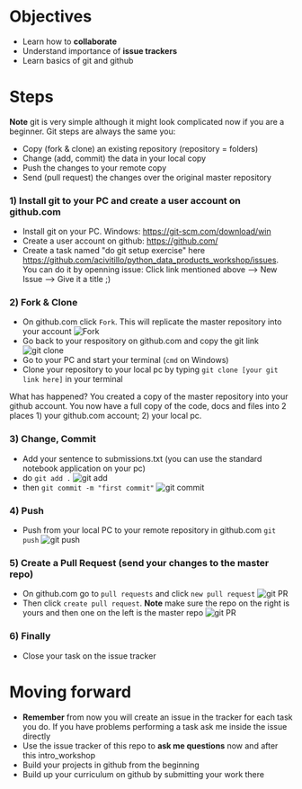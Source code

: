 # Objectives

* Learn how to **collaborate**
* Understand importance of **issue trackers**
* Learn basics of git and github

# Steps

**Note** git is very simple although it might look complicated now if you are a beginner. Git steps are always the same you:

* Copy (fork & clone) an existing repository (repository = folders)
* Change (add, commit) the data in your local copy
* Push the changes to your remote copy
* Send (pull request) the changes over the original master repository

### 1) Install git to your PC and create a user account on github.com
* Install git on your PC. Windows: https://git-scm.com/download/win
* Create a user account on github: https://github.com/
* Create a task  named "do git setup exercise" here https://github.com/acivitillo/python_data_products_workshop/issues. You can do it by openning issue: Click link mentioned above --> New Issue --> Give it a title ;)

### 2) Fork & Clone
* On github.com click `Fork`. This will replicate the master repository into your account
    ![Fork](../static/images/fork.png)
* Go back to your respository on github.com and copy the git link
    ![git clone](../static/images/git_clone.png)
* Go to your PC and start your terminal (`cmd` on Windows)
* Clone your repository to your local pc by typing `git clone [your git link here]` in your terminal

What has happened? You created a copy of the master repository into your github account. You now have a full copy of the code, docs and files into 2 places 1) your github.com account; 2) your local pc.

### 3) Change, Commit
* Add your sentence to submissions.txt (you can use the standard notebook application on your pc)
* do `git add .` 
    ![git add](../static/images/git_add.png)
* then `git commit -m "first commit"` 
    ![git commit](../static/images/git_commit.png)

### 4) Push
* Push from your local PC to your remote repository in github.com `git push`
    ![git push](../static/images/git_push.png)

### 5) Create a Pull Request (send your changes to the master repo)
* On github.com go to `pull requests` and click `new pull request`
    ![git PR](../static/images/git_pr.png)
* Then click `create pull request`. **Note** make sure the repo on the right is yours and then one on the left is the master repo
    ![git PR](../static/images/git_create_pr.png)
### 6) Finally
* Close your task on the issue tracker

# Moving forward

* **Remember** from now you will create an issue in the tracker for each task you do. If you have problems performing a task ask me inside the issue directly
* Use the issue tracker of this repo to **ask me questions** now and after this intro_workshop
* Build your projects in github from the beginning
* Build up your curriculum on github by submitting your work there
